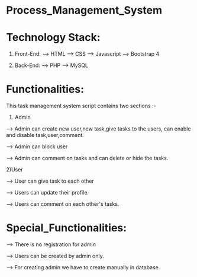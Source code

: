 # Process_Management_System

# Technology Stack:

1) Front-End:
--> HTML 
--> CSS
--> Javascript
--> Bootstrap 4

2) Back-End:
--> PHP
--> MySQL


# Functionalities:

This task management system script contains two sections :-

1) Admin   

--> Admin can create new user,new task,give tasks to the users, can enable and disable task,user,comment. 

--> Admin can block user 

--> Admin can comment on tasks and can delete or hide the tasks.

2)User 

--> User can give task to each other 

--> Users can update their profile.

--> Users can comment on each other's tasks. 

# Special_Functionalities:

--> There is no registration for admin 

--> Users can be created by admin only.

--> For creating admin we have to create manually in database. 


